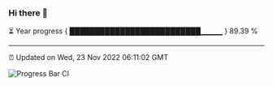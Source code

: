 ### Hi there 👋

⏳ Year progress { ██████████████████████████▁▁▁▁ } 89.39 %

---

⏰ Updated on Wed, 23 Nov 2022 06:11:02 GMT

![Progress Bar CI](https://github.com/Shyam-Makwana/GitHub-Actions-Demo/workflows/Progress%20Bar%20CI/badge.svg)
